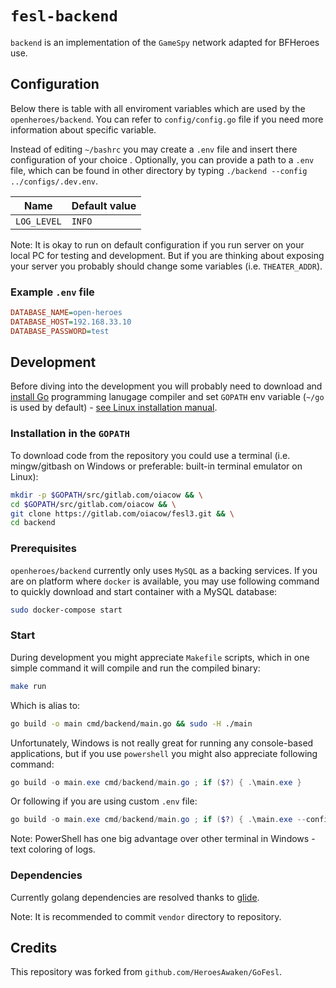 # `fesl-backend`

`backend` is an implementation of the `GameSpy` network adapted for BFHeroes use.

## Configuration

Below there is table with all enviroment variables which are used by the `openheroes/backend`.
You can refer to `config/config.go` file if you need more information about specific variable.

Instead of editing `~/bashrc` you may create a `.env` file and insert there configuration of your choice .
Optionally, you can provide a path to a `.env` file, which can be found in other directory by typing `./backend --config ../configs/.dev.env`.

| Name                  | Default value        |
|-----------------------|----------------------|
| `LOG_LEVEL`           | `INFO`               |

Note: It is okay to run on default configuration if you run server on your local PC for testing and development. But if you are thinking about exposing your server you probably should change some variables (i.e. `THEATER_ADDR`).

### Example `.env` file

```ini
DATABASE_NAME=open-heroes
DATABASE_HOST=192.168.33.10
DATABASE_PASSWORD=test
```

## Development

Before diving into the development you will probably need to download and [install Go](https://golang.org/dl/) programming lanugage compiler and set `GOPATH` env variable (`~/go` is used by default) - [see Linux installation manual](https://docs.minio.io/docs/how-to-install-golang).

### Installation in the `GOPATH`

To download code from the repository you could use a terminal (i.e. mingw/gitbash on Windows or preferable: built-in terminal emulator on Linux):

```bash
mkdir -p $GOPATH/src/gitlab.com/oiacow && \
cd $GOPATH/src/gitlab.com/oiacow && \
git clone https://gitlab.com/oiacow/fesl3.git && \
cd backend
```

### Prerequisites

`openheroes/backend`  currently only uses `MySQL` as a backing services. If you are on platform where `docker` is available, you may use following command to quickly download and start container with a MySQL database:

```bash
sudo docker-compose start
```

### Start

During development you might appreciate `Makefile` scripts, which in one simple command it will compile and run the compiled binary:

```bash
make run
```

Which is alias to:

```bash
go build -o main cmd/backend/main.go && sudo -H ./main
```

Unfortunately, Windows is not really great for running any console-based applications, but if you use `powershell` you might also appreciate following command:

```powershell
go build -o main.exe cmd/backend/main.go ; if ($?) { .\main.exe }
```

Or following if you are using custom `.env` file:

```powershell
go build -o main.exe cmd/backend/main.go ; if ($?) { .\main.exe --config .dev.env }
```

Note: PowerShell has one big advantage over other terminal in Windows - text coloring of logs.

### Dependencies

Currently golang dependencies are resolved thanks to [glide](https://github.com/Masterminds/glide).

Note: It is recommended to commit `vendor` directory to repository.

## Credits

This repository was forked from `github.com/HeroesAwaken/GoFesl`.
